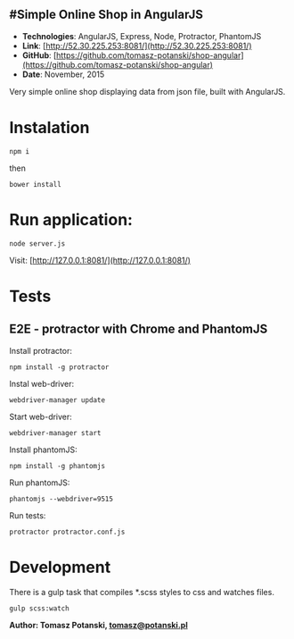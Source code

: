 #Simple Online Shop in AngularJS
---
- **Technologies**: AngularJS, Express, Node, Protractor, PhantomJS
- **Link**: [http://52.30.225.253:8081/](http://52.30.225.253:8081/)
- **GitHub**: [https://github.com/tomasz-potanski/shop-angular](https://github.com/tomasz-potanski/shop-angular)
- **Date**: November, 2015

Very simple online shop displaying data from json file, built with AngularJS. 

# Instalation

```
npm i
```

then

```
bower install
```

# Run application:
```
node server.js
```

Visit: [http://127.0.0.1:8081/](http://127.0.0.1:8081/)

# Tests
## E2E - protractor with Chrome and PhantomJS

Install protractor:

```
npm install -g protractor
```

Instal web-driver:

```
webdriver-manager update
```

Start web-driver:

```
webdriver-manager start
```

Install phantomJS:

```
npm install -g phantomjs
```

Run phantomJS:

```
phantomjs --webdriver=9515
```

Run tests: 

```
protractor protractor.conf.js
```

# Development
There is a gulp task that compiles *.scss styles to css and watches files.

```
gulp scss:watch
```

**Author: Tomasz Potanski, tomasz@potanski.pl**
